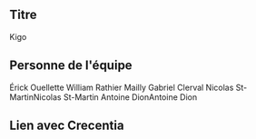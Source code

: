 ## Titre
Kigo
## Personne de l'équipe
Érick Ouellette
William Rathier Mailly
Gabriel Clerval
Nicolas St-MartinNicolas St-Martin
Antoine DionAntoine Dion
## Lien avec Crecentia
